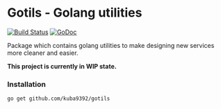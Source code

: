 # Gotils - Golang utilities

[![Build Status](https://travis-ci.org/kuba9392/gotils.svg?branch=master)](https://travis-ci.org/kuba9392/gotils)
[![GoDoc](https://godoc.org/github.com/kuba9392/gotils?status.svg)](https://godoc.org/github.com/kuba9392/gotils)

Package which contains golang utilities to make designing new services more cleaner and easier.

**This project is currently in WIP state.**

### Installation ###
```
go get github.com/kuba9392/gotils
```